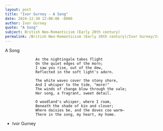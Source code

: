 ```yaml
---
layout: post
title: "Ivor Gurney - A Song"
date: 2024-12-30 12:00:00 -0000
author: Ivor Gurney
quote: "A Song"
subject: British Neo-Romanticism (Early 20th century)
permalink: /British Neo-Romanticism (Early 20th century)/Ivor Gurney/Ivor Gurney - A Song
---
```


A Song

                  As the nightingale takes flight
                  On the quiet edges of the morn;
                  I saw you rise, out of the dew,
                  Reflected in the soft light's adorn.
                  
                  The white waves cover the stony shore,
                  And I whisper to the tide, "more!"
                  The winds of change blow through the vale;
                  Her song, a fragrant, sweet detail.
                  
                  O woodland's whisper, where I roam,
                  Beneath the shade of kin and clover;
                  Where daisies be, and the doves coo warm—
                  There in the song, my heart, my home.

- Ivor Gurney
